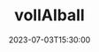 ---
title: "vollAIball"
tags: ["AI", "Reinforcement Learning", "Unity3D", "Prolog"]
type: "project"
summary: Agents learning volleyball in a Unity3D environment, using Reinforcement Learning and with a Prolog Narrator.
githuburl: "https://github.com/gianfrancodemarco/vollAIball"
date:  2023-07-03T15:30:00
---